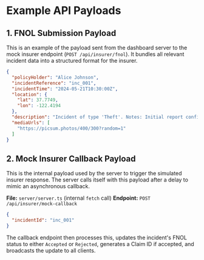 
# Example API Payloads

## 1. FNOL Submission Payload

This is an example of the payload sent from the dashboard server to the mock insurer endpoint (`POST /api/insurer/fnol`). It bundles all relevant incident data into a structured format for the insurer.

```json
{
  "policyHolder": "Alice Johnson",
  "incidentReference": "inc_001",
  "incidentTime": "2024-05-21T10:30:00Z",
  "location": {
    "lat": 37.7749,
    "lon": -122.4194
  },
  "description": "Incident of type 'Theft'. Notes: Initial report confirmed by patrol.",
  "mediaUrls": [
    "https://picsum.photos/400/300?random=1"
  ]
}
```

## 2. Mock Insurer Callback Payload

This is the internal payload used by the server to trigger the simulated insurer response. The server calls itself with this payload after a delay to mimic an asynchronous callback.

**File:** `server/server.ts` (internal `fetch` call)
**Endpoint:** `POST /api/insurer/mock-callback`

```json
{
  "incidentId": "inc_001"
}
```

The callback endpoint then processes this, updates the incident's FNOL status to either `Accepted` or `Rejected`, generates a Claim ID if accepted, and broadcasts the update to all clients.
